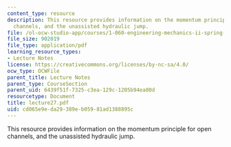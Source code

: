 ```yaml
---
content_type: resource
description: This resource provides information on the momentum principle for open
  channels, and the unassisted hydraulic jump.
file: /ol-ocw-studio-app/courses/1-060-engineering-mechanics-ii-spring-2006/cd065e9eda29389eb05981ad1388895c_lecture27.pdf
file_size: 902019
file_type: application/pdf
learning_resource_types:
- Lecture Notes
license: https://creativecommons.org/licenses/by-nc-sa/4.0/
ocw_type: OCWFile
parent_title: Lecture Notes
parent_type: CourseSection
parent_uid: 6439f51f-7325-c3ea-129c-1205b94ea80d
resourcetype: Document
title: lecture27.pdf
uid: cd065e9e-da29-389e-b059-81ad1388895c
---
```

This resource provides information on the momentum principle for open channels, and the unassisted hydraulic jump.